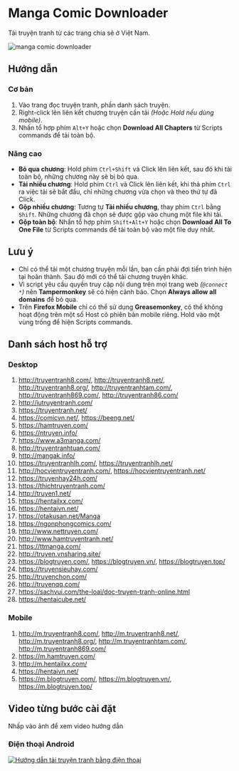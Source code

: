 # Manga Comic Downloader

Tải truyện tranh từ các trang chia sẻ ở Việt Nam.

![manga comic downloader](https://github.com/lelinhtinh/Userscript/raw/master/manga_comic_downloader/screenshot/mangacomic.png)

## Hướng dẫn

### Cơ bản

1. Vào trang đọc truyện tranh, phần danh sách truyện.
1. Right-click lên liên kết chương truyện cần tải *(Hoặc Hold nếu dùng mobile)*.
1. Nhấn tổ hợp phím `Alt+Y` hoặc chọn **Download All Chapters** từ Scripts commands để tải toàn bộ.

### Nâng cao

- **Bỏ qua chương**: Hold phím `Ctrl+Shift` và Click lên liên kết, sau đó khi tải toàn bộ, những chương này sẽ bị bỏ qua.
- **Tải nhiều chương**: Hold phím `Ctrl` và Click lên liên kết, khi thả phím `Ctrl` ra việc tải sẽ bắt đầu, chỉ những chương vừa chọn và theo thứ tự đã Click.
- **Gộp nhiều chương**: Tương tự **Tải nhiều chương**, thay phím `Ctrl` bằng `Shift`. Những chương đã chọn sẽ được gộp vào chung một file khi tải.
- **Gộp toàn bộ**: Nhấn tổ hợp phím `Shift+Alt+Y` hoặc chọn **Download All To One File** từ Scripts commands để tải toàn bộ vào một file duy nhất.

## Lưu ý

- Chỉ có thể tải một chương truyện mỗi lần, bạn cần phải đợi tiến trình hiện tại hoàn thành. Sau đó mới có thể tải chương truyện khác.
- Vì script yêu cầu quyền truy cập nội dung trên mọi trang web *(`@connect *`)* nên **Tampermonkey** sẽ có hiện cảnh báo. Chọn **Always allow all domains** để bỏ qua.
- Trên **Firefox Mobile** chỉ có thể sử dụng **Greasemonkey**, có thể không hoạt động trên một số Host có phiên bản mobile riêng. Hold vào một vùng trống để hiện Scripts commands.

## Danh sách host hỗ trợ

### Desktop

1. <http://truyentranh8.com/>, <http://truyentranh8.net/>, <http://truyentranh8.org/>, <http://truyentranhtam.com/>, <http://truyentranh869.com/>, <http://truyentranh86.com/>
1. <http://iutruyentranh.com/>
1. <https://truyentranh.net/>
1. <https://comicvn.net/>, <https://beeng.net/>
1. <https://hamtruyen.com/>
1. <https://ntruyen.info/>
1. <https://www.a3manga.com/>
1. <http://truyentranhtuan.com/>
1. <http://mangak.info/>
1. <https://truyentranhlh.com/>, <https://truyentranhlh.net/>
1. <http://hocvientruyentranh.com/>, <https://hocvientruyentranh.net/>
1. <https://truyenhay24h.com/>
1. <https://thichtruyentranh.com/>
1. <http://truyen1.net/>
1. <https://hentailxx.com/>
1. <https://hentaivn.net/>
1. <https://otakusan.net/Manga>
1. <https://ngonphongcomics.com/>
1. <http://www.nettruyen.com/>
1. <http://www.hamtruyentranh.net/>
1. <https://ttmanga.com/>
1. <http://truyen.vnsharing.site/>
1. <https://blogtruyen.com/>, <https://blogtruyen.vn/>, <https://blogtruyen.top/>
1. <https://truyensieuhay.com/>
1. <http://truyenchon.com/>
1. <http://truyenqq.com/>
1. <https://sachvui.com/the-loai/doc-truyen-tranh-online.html>
1. <https://hentaicube.net/>

### Mobile

1. <http://m.truyentranh8.com/>, <http://m.truyentranh8.net/>, <http://m.truyentranh8.org/>, <http://m.truyentranhtam.com/>, <http://m.truyentranh869.com/>
1. <https://m.hamtruyen.com/>
1. <http://m.hentailxx.com/>
1. <https://hentaivn.net/>
1. <https://m.blogtruyen.com/>, <https://m.blogtruyen.vn/>, <https://m.blogtruyen.top/>

## Video từng bước cài đặt

Nhấp vào ảnh để xem video hướng dẫn

### Điện thoại Android

[![Hướng dẫn tải truyện tranh bằng điện thoại](https://img.youtube.com/vi/3bdvW3FCpak/0.jpg)](https://www.youtube.com/watch?v=3bdvW3FCpak)
